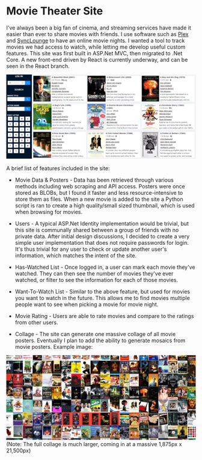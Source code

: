 # Movie Theater Site

 I've always been a big fan of cinema, and streaming services have made it easier than ever to share movies with friends. I use software such as [Plex](https://www.plex.tv/) and [SyncLounge](https://synclounge.tv/) to have an online movie nights. I wanted a tool to track movies we had access to watch, while letting me develop useful custom features. This site was first built in ASP.Net MVC, then migrated to .Net Core. A new front-end driven by React is currently underway, and can be seen in the React branch.

![Site Preview](SitePreviewImage.png)

 A brief list of features included in the site:
 
 * Movie Data & Posters - Data has been retrieved through various methods including web scraping and API access. Posters were once stored as BLOBs, but I found it faster and less resource-intensive to store them as files. When a new movie is added to the site a Python script is ran to create a high quality/small sized thumbnail, which is used when browsing for movies.
 
 * Users - A typical ASP.Net Identity implementation would be trivial, but this site is communally shared between a group of friends with no private data. After initial design discussions, I decided to create a very simple user implementation that does not require passwords for login. It's thus trivial for any user to check or update another user's information, which matches the intent of the site. 
 
 * Has-Watched List - Once logged in, a user can mark each movie they've watched. They can then see the number of movies they've ever watched, or filter to see the information for each of those movies.
 
 * Want-To-Watch List - Similar to the above feature, but used for movies you want to watch in the future. This allows me to find movies multiple people want to see when picking a movie for movie night.
 
 * Movie Rating - Users are able to rate movies and compare to the ratings from other users.
 
 * Collage - The site can generate one massive collage of all movie posters. Eventually I plan to add the ability to generate mosaics from movie posters. Example image:
 
![Collage Preview](CollagePreviewImage.png) (Note: The full collage is much larger, coming in at a massive 1,875px x 21,500px)